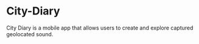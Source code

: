 # City-Diary
City Diary is a mobile app that allows users to create and explore captured geolocated sound.
